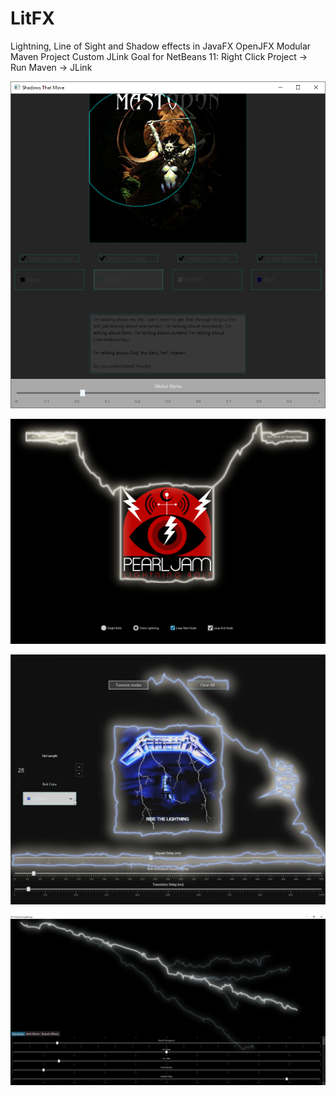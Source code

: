 # LitFX
Lightning, Line of Sight and Shadow effects in JavaFX
OpenJFX Modular Maven Project
Custom JLink Goal for NetBeans 11: Right Click Project -> Run Maven -> JLink

![](/media/shadows.png)

![](/media/pjchainlitfx.png)

![](/media/ridelitfx.png)

![](/media/LitFX.png)
